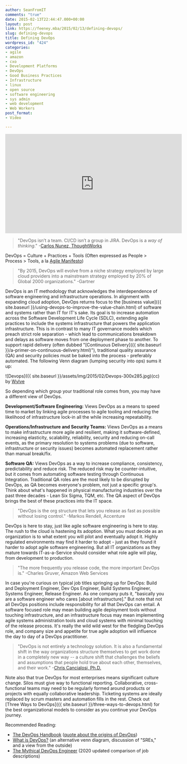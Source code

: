 ```yaml
---
author: SeanFromIT
comments: "true"
date: 2015-02-13T22:44:47.000+00:00
layout: post
link: https://feeney.mba/2015/02/13/defining-devops/
slug: defining-devops
title: Defining DevOps
wordpress_id: "424"
categories:
- agile
- amazon
- cxo
- Development Platforms
- DevOps
- Good Business Practices
- Infrastructure
- linux
- open source
- software engineering
- sys admin
- web development
- Web Workers
post_format:
- Video

---
```

<iframe width="560" height="315" src="https://www.youtube.com/embed/o7-IuYS0iSE?rel=0" frameborder="0" allow="autoplay; encrypted-media" allowfullscreen></iframe>

> "DevOps isn’t a team. CI/CD isn’t a group in JIRA. DevOps is a _way of thinking_." -[Carlos Nunez, ThoughtWorks](https://carlosonunez.wordpress.com/2017/03/02/getting-into-devops/)

DevOps = Culture + Practices + Tools
(Often expressed as People > Process > Tools, a la [Agile Manifesto](http://agilemanifesto.org/))

<blockquote>"By 2015, DevOps will evolve from a niche strategy employed by large cloud providers into a mainstream strategy employed by 20% of Global 2000 organizations." -Gartner</blockquote>

DevOps is an IT methodology that acknowledges the interdependence of software engineering and infrastructure operations. In alignment with expanding cloud adoption, DevOps returns focus to the [business value]({{ site.baseurl }}/using-devops-to-improve-the-value-chain.html) of software and systems rather than IT for IT's sake. Its goal is to increase automation across the Software Development Life Cycle (SDLC), extending agile practices to include the systems infrastructure that powers the application infrastructure. This is in contrast to many IT governance models which preach strict role separation - which lead to communications breakdown and delays as software moves from one deployment phase to another. To support rapid delivery (often dubbed "[Continuous Delivery]({{ site.baseurl }}/a-primer-on-continuous-delivery.html)"), traditional quality assurance (QA) and security policies must be baked into the process - preferably automated. The following Venn diagram (lumping security into ops) sums it up:

![Devops]({{ site.baseurl }}/assets/img/2015/02/Devops-300x285.jpg)(cc) by [Wylve](http://commons.wikimedia.org/wiki/User:Wylve)

So depending which group your traditional role comes from, you may have a different view of DevOps.

**Development/Software Engineering:** Views DevOps as a means to speed time to market by linking agile processes to agile tooling and reducing the likelihood of infrastructure lock-in all the while increasing repeatability.

**Operations/Infrastructure and Security Teams:** Views DevOps as a means to make infrastructure more agile and resilient, making it software-defined, increasing elasticity, scalability, reliability, security and reducing on-call events, as the primary resolution to systems problems (due to software, infrastructure or security issues) becomes automated replacement rather than manual break/fix.

**Software QA:** Views DevOps as a way to increase compliance, consistency, predictability and reduce risk. The reduced risk may be counter-intuitive, but it comes from automating software testing through Continuous Integration. Traditional QA roles are the most likely to be disrupted by DevOps, as QA becomes everyone's problem, not just a specific group's. Think about what's happened in physical manufacturing industries over the past three decades - Lean Six Sigma, TQM, etc. The QA aspect of DevOps brings the best of these practices into the IT space.

<blockquote>"DevOps is the org structure that lets you release as fast as possible without losing control." -Markos Rendell, Accenture</blockquote>

DevOps is here to stay, just like agile software engineering is here to stay. The rush to the cloud is hastening its adoption. What you must decide as an organization is to what extent you will pilot and eventually adopt it. Highly regulated environments may find it harder to adopt - just as they found it harder to adopt agile software engineering. But all IT organizations as they mature towards IT-as-a-Service should consider what role agile will play, from development to production.

> "The more frequently you release code, the more important DevOps is." -Charles Gruver, Amazon Web Services

In case you're curious on typical job titles springing up for DevOps: Build and Deployment Engineer, Dev Ops Engineer, Build Systems Engineer, Systems Engineer, Release Engineer. As one company puts it, "basically you are a software engineer who cares \[about infrastructure\]." But note that not all DevOps positions include responsibility for all that DevOps can entail. A software focused role may mean building agile deployment tools without touching infrastructure, and an infrastructure focus may mean implementing agile systems administration tools and cloud systems with minimal touching of the release process. It's really the wild wild west for the fledgling DevOps role, and company size and appetite for true agile adoption will influence the day to day of a DevOps practitioner.

> "DevOps is not entirely a technology solution. It is also a fundamental shift in the way organizations structure themselves to get work done in a completely new way -- a culture shift that challenges the beliefs and assumptions that people hold true about each other, themselves, and their work." -[Chris Cancialosi, Ph.D.](https://dzone.com/articles/what-devops-is-and-is-not)

Note also that true DevOps for most enterprises means significant culture change. Silos must give way to functional reporting. Collaborative, cross-functional teams may need to be regularly formed around products or projects with equally collaborative leadership. Ticketing systems are ideally replaced by scrum masters and automation fills in the rest. Check out [Three Ways to DevOps]({{ site.baseurl }}/three-ways-to-devops.html) for the best organizational models to consider as you continue your DevOps journey.

Recommended Reading:

* [The DevOps Handbook](https://www.amazon.com/gp/product/1942788002/ref=as_li_tl?ie=UTF8&camp=1789&creative=9325&creativeASIN=1942788002&linkCode=as2&tag=ufoundergroun-20&linkId=ae5a828ceb7da09d1b4773862d4e4b22) ([quote about the origins of DevOps](https://www.goodreads.com/quotes/8470591-devops-and-its-resulting-technical-architectural-and-cultural-practices-represent))
* [What is DevOps?](https://medium.com/@cindysridharan/what-is-devops-5b0181fdb953) (an alternative venn diagram, discussion of "SREs," and a view from the outside)
* [The Mythical DevOps Engineer](https://medium.com/better-programming/the-mythical-devops-engineer-698e4da12f31) (2020 updated comparison of job descriptions) 